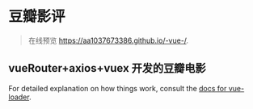 # 豆瓣影评

> 在线预览 https://aa1037673386.github.io/-vue-/.

## vueRouter+axios+vuex 开发的豆瓣电影
<!-- 
``` 豆瓣影评
# install dependencies
npm install

# serve with hot reload at localhost:8080
npm run dev

# build for production with minification
npm run build
``` -->

For detailed explanation on how things work, consult the [docs for vue-loader](http://vuejs.github.io/vue-loader).
